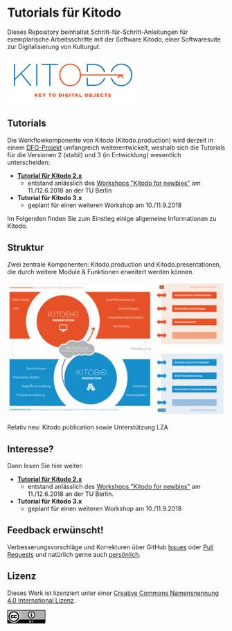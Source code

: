 # Tutorials für Kitodo
Dieses Repository beinhaltet Schritt-für-Schritt-Anleitungen für exemplarische Arbeitsschritte mit der Software Kitodo, einer Softwaresuite zur Digitalisierung von Kulturgut.

[![Kitodo Logo](images/kitodo_300x110.png)](http://www.kitodo.org)

## Tutorials

Die Workflowkomponente von Kitodo (Kitodo.production) wird derzeit in einem [DFG-Projekt](https://www.kitodo.org/software/entwicklung/dfg-projekt/) umfangreich weiterentwickelt, weshalb sich die Tutorials für die Versionen 2 (stabil) und 3 (in Entwicklung) wesentlich unterscheiden:

* **[Tutorial für Kitodo 2.x](kitodo2/README.md)**
  * entstand anlässlich des [Workshops "Kitodo for newbies"](http://www.kitodo.org/news/2018/03/07/workshop-kitodo-for-newbies/) am 11./12.6.2018 an der TU Berlin
* **Tutorial für Kitodo 3.x**
  * geplant für einen weiteren Workshop am 10./11.9.2018

Im Folgenden finden Sie zum Einstieg einige allgemeine Informationen zu Kitodo.

## Struktur

Zwei zentrale Komponenten: Kitodo.production und Kitodo.presentationen, die durch weitere Module & Funktionen erweitert werden können.

[![Kitodo Logo](images/kitodo_uebersicht.png)](http://www.kitodo.org)

Relativ neu: Kitodo.publication sowie Unterstützung LZA

## Interesse?

Dann lesen Sie hier weiter:

- **[Tutorial für Kitodo 2.x](kitodo2/README.md)**
  - entstand anlässlich des [Workshops "Kitodo for newbies"](http://www.kitodo.org/news/2018/03/07/workshop-kitodo-for-newbies/) am 11./12.6.2018 an der TU Berlin.
- **Tutorial für Kitodo 3.x**
  - geplant für einen weiteren Workshop am 10./11.9.2018

## Feedback erwünscht!

Verbesserungsvorschläge und Korrekturen über GitHub [Issues](https://github.com/felixlohmeier/kitodo-tutorials/issues) oder [Pull Requests](https://github.com/felixlohmeier/kitodo-tutorials/pulls) und natürlich gerne auch [persönlich](https://felixlohmeier.de/).

## Lizenz

Dieses Werk ist lizenziert unter einer [Creative Commons Namensnennung 4.0 International Lizenz](http://creativecommons.org/licenses/by/4.0/).

[![Creative Commons Lizenzvertrag](images/cc_by_88x31.png)](http://creativecommons.org/licenses/by/4.0/)